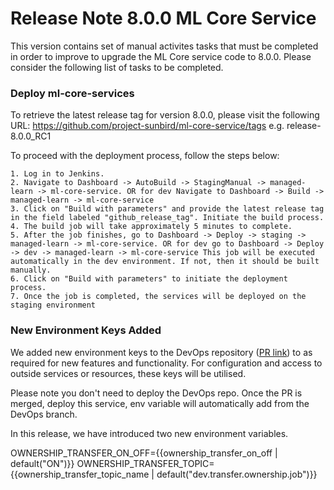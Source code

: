 # Release Note 8.0.0 ML Core Service

This version contains set of manual activites tasks that must be completed in order to improve to upgrade the ML Core service code to 8.0.0. Please consider the following list of tasks to be completed.

### Deploy ml-core-services

To retrieve the latest release tag for version 8.0.0, please visit the following URL: https://github.com/project-sunbird/ml-core-service/tags e.g. release-8.0.0_RC1

To proceed with the deployment process, follow the steps below:

    1. Log in to Jenkins.
    2. Navigate to Dashboard -> AutoBuild -> StagingManual -> managed-learn -> ml-core-service. OR for dev Navigate to Dashboard -> Build -> managed-learn -> ml-core-service
    3. Click on "Build with parameters" and provide the latest release tag in the field labeled "github_release_tag". Initiate the build process.
    4. The build job will take approximately 5 minutes to complete.
    5. After the job finishes, go to Dashboard -> Deploy -> staging -> managed-learn -> ml-core-service. OR for dev go to Dashboard -> Deploy -> dev -> managed-learn -> ml-core-service This job will be executed automatically in the dev environment. If not, then it should be built manually.
    6. Click on "Build with parameters" to initiate the deployment process.
    7. Once the job is completed, the services will be deployed on the staging environment

### New Environment Keys Added


We added new environment keys to the DevOps repository ([PR link](https://github.com/project-sunbird/sunbird-devops/pull/3991/files)) to as required for new features and functionality. For configuration and access to outside services or resources, these keys will be utilised.

Please note you don't need to deploy the DevOps repo. Once the PR is merged, deploy this service, env variable will automatically add from the DevOps branch.

In this release, we have introduced two new environment variables.

 OWNERSHIP_TRANSFER_ON_OFF={{ownership_transfer_on_off | default("ON")}}
 OWNERSHIP_TRANSFER_TOPIC={{ownership_transfer_topic_name | default("dev.transfer.ownership.job")}}
